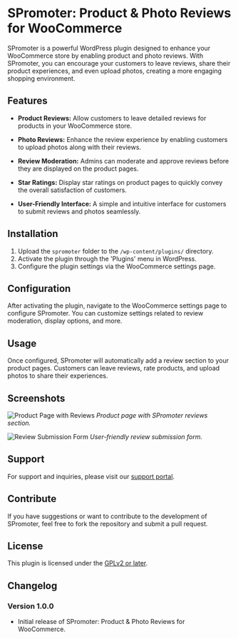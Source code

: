# SPromoter: Product & Photo Reviews for WooCommerce

SPromoter is a powerful WordPress plugin designed to enhance your WooCommerce store by enabling product and photo reviews. With SPromoter, you can encourage your customers to leave reviews, share their product experiences, and even upload photos, creating a more engaging shopping environment.

## Features

- **Product Reviews:** Allow customers to leave detailed reviews for products in your WooCommerce store.
  
- **Photo Reviews:** Enhance the review experience by enabling customers to upload photos along with their reviews.

- **Review Moderation:** Admins can moderate and approve reviews before they are displayed on the product pages.

- **Star Ratings:** Display star ratings on product pages to quickly convey the overall satisfaction of customers.

- **User-Friendly Interface:** A simple and intuitive interface for customers to submit reviews and photos seamlessly.

## Installation

1. Upload the `spromoter` folder to the `/wp-content/plugins/` directory.
2. Activate the plugin through the 'Plugins' menu in WordPress.
3. Configure the plugin settings via the WooCommerce settings page.

## Configuration

After activating the plugin, navigate to the WooCommerce settings page to configure SPromoter. You can customize settings related to review moderation, display options, and more.

## Usage

Once configured, SPromoter will automatically add a review section to your product pages. Customers can leave reviews, rate products, and upload photos to share their experiences.

## Screenshots

![Product Page with Reviews](screenshots/product-page-reviews.png)
*Product page with SPromoter reviews section.*

![Review Submission Form](screenshots/review-submission-form.png)
*User-friendly review submission form.*

## Support

For support and inquiries, please visit our [support portal](https://your-plugin-support.com).

## Contribute

If you have suggestions or want to contribute to the development of SPromoter, feel free to fork the repository and submit a pull request.

## License

This plugin is licensed under the [GPLv2 or later](https://www.gnu.org/licenses/gpl-2.0.html).

## Changelog

### Version 1.0.0
- Initial release of SPromoter: Product & Photo Reviews for WooCommerce.

